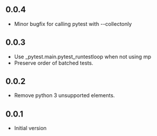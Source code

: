 ## 0.0.4
* Minor bugfix for calling pytest with --collectonly

## 0.0.3
* Use _pytest.main.pytest_runtestloop when not using mp
* Preserve order of batched tests.

## 0.0.2
* Remove python 3 unsupported elements.

## 0.0.1
* Initial version
